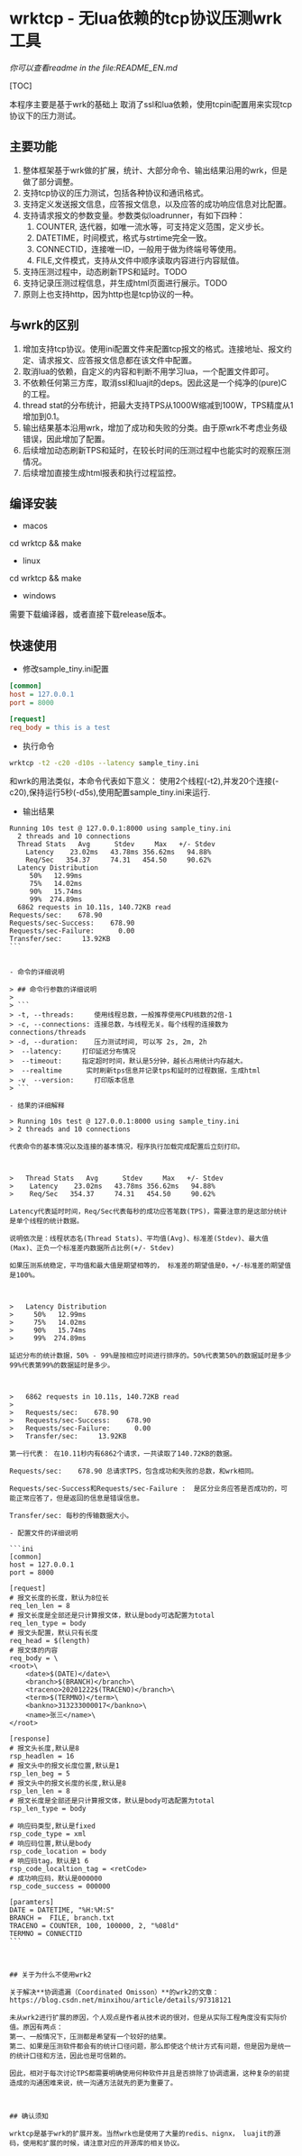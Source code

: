# wrktcp - 无lua依赖的tcp协议压测wrk工具

*你可以查看readme in the file:README_EN.md*

[TOC]

本程序主要是基于wrk的基础上 取消了ssl和lua依赖，使用tcpini配置用来实现tcp协议下的压力测试。

## 主要功能

1. 整体框架基于wrk做的扩展，统计、大部分命令、输出结果沿用的wrk，但是做了部分调整。
2. 支持tcp协议的压力测试，包括各种协议和通讯格式。
3. 支持定义发送报文信息，应答报文信息，以及应答的成功响应信息对比配置。
4. 支持请求报文的参数变量。参数类似loadrunner，有如下四种：
   1. COUNTER, 迭代器，如唯一流水等，可支持定义范围，定义步长。
   2. DATETIME，时间模式，格式与strtime完全一致。
   3. CONNECTID，连接唯一ID，一般用于做为终端号等使用。
   4. FILE,文件模式，支持从文件中顺序读取内容进行内容赋值。
5. 支持压测过程中，动态刷新TPS和延时。TODO
6. 支持记录压测过程信息，并生成html页面进行展示。TODO
7. 原则上也支持http，因为http也是tcp协议的一种。



## 与wrk的区别

1. 增加支持tcp协议。使用ini配置文件来配置tcp报文的格式。连接地址、报文约定、请求报文、应答报文信息都在该文件中配置。
2. 取消lua的依赖，自定义的内容和判断不用学习lua，一个配置文件即可。
3. 不依赖任何第三方库，取消ssl和luajit的deps。因此这是一个纯净的(pure)C的工程。
4. thread stat的分布统计，把最大支持TPS从1000W缩减到100W，TPS精度从1增加到0.1。
5. 输出结果基本沿用wrk，增加了成功和失败的分类。由于原wrk不考虑业务级错误，因此增加了配置。
6. 后续增加动态刷新TPS和延时，在较长时间的压测过程中也能实时的观察压测情况。
7. 后续增加直接生成html报表和执行过程监控。



## 编译安装

- macos

cd wrktcp && make

- linux

cd wrktcp && make

- windows

需要下载编译器，或者直接下载release版本。



## 快速使用

- 修改sample_tiny.ini配置

```ini
[common]
host = 127.0.0.1
port = 8000

[request]
req_body = this is a test
```

- 执行命令

```sh
wrktcp -t2 -c20 -d10s --latency sample_tiny.ini
```

和wrk的用法类似，本命令代表如下意义：
使用2个线程(-t2),并发20个连接(-c20),保持运行5秒(-d5s),使用配置sample_tiny.ini来运行.


- 输出结果

``````
Running 10s test @ 127.0.0.1:8000 using sample_tiny.ini
  2 threads and 10 connections
  Thread Stats   Avg      Stdev     Max   +/- Stdev
    Latency    23.02ms   43.78ms 356.62ms   94.88%
    Req/Sec   354.37     74.31   454.50     90.62%
  Latency Distribution
     50%   12.99ms
     75%   14.02ms
     90%   15.74ms
     99%  274.89ms
  6862 requests in 10.11s, 140.72KB read
Requests/sec:    678.90
Requests/sec-Success:    678.90
Requests/sec-Failure:      0.00
Transfer/sec:     13.92KB
```


- 命令的详细说明

> ## 命令行参数的详细说明
>
> ```
> -t, --threads:     使用线程总数，一般推荐使用CPU核数的2倍-1
> -c, --connections: 连接总数，与线程无关。每个线程的连接数为connections/threads
> -d, --duration:    压力测试时间, 可以写 2s, 2m, 2h
>  --latency:     打印延迟分布情况
>  --timeout:     指定超时时间，默认是5分钟，越长占用统计内存越大。
>  --realtime	   实时刷新tps信息并记录tps和延时的过程数据，生成html
> -v  --version:     打印版本信息
> ```

- 结果的详细解释

> Running 10s test @ 127.0.0.1:8000 using sample_tiny.ini
> 2 threads and 10 connections

代表命令的基本情况以及连接的基本情况，程序执行加载完成配置后立刻打印。



>   Thread Stats   Avg      Stdev     Max   +/- Stdev
>    Latency    23.02ms   43.78ms 356.62ms   94.88%
>    Req/Sec   354.37     74.31   454.50     90.62%

Latency代表延时时间，Req/Sec代表每秒的成功应答笔数(TPS)，需要注意的是这部分统计是单个线程的统计数据。

说明依次是：线程状态名(Thread Stats)、平均值(Avg)、标准差(Stdev)、最大值(Max)、正负一个标准差内数据所占比例(+/- Stdev)

如果压测系统稳定，平均值和最大值是期望相等的， 标准差的期望值是0，+/-标准差的期望值是100%。



>   Latency Distribution
>     50%   12.99ms
>     75%   14.02ms
>     90%   15.74ms
>     99%  274.89ms

延迟分布的统计数据，50% - 99%是按相应时间进行排序的。50%代表第50%的数据延时是多少99%代表第99%的数据延时是多少。



>   6862 requests in 10.11s, 140.72KB read
>
>   Requests/sec:    678.90
>   Requests/sec-Success:    678.90
>   Requests/sec-Failure:      0.00
>   Transfer/sec:     13.92KB

第一行代表： 在10.11秒内有6862个请求，一共读取了140.72KB的数据。

Requests/sec:    678.90 总请求TPS，包含成功和失败的总数，和wrk相同。

Requests/sec-Success和Requests/sec-Failure :  是区分业务应答是否成功的，可能正常应答了，但是返回的信息是错误信息。

Transfer/sec: 每秒的传输数据大小。

- 配置文件的详细说明

```ini
[common]
host = 127.0.0.1
port = 8000

[request]
# 报文长度的长度，默认为8位长
req_len_len = 8
# 报文长度是全部还是只计算报文体，默认是body可选配置为total
req_len_type = body
# 报文头配置，默认只有长度
req_head = $(length)
# 报文体的内容
req_body = \
<root>\
	<date>$(DATE)</date>\
	<branch>$(BRANCH)</branch>\
	<traceno>20201222$(TRACENO)</branch>\
	<term>$(TERMNO)</term>\
	<bankno>313233000017</bankno>\
	<name>张三</name>\
</root>

[response]
# 报文头长度,默认是8
rsp_headlen = 16
# 报文头中的报文长度位置,默认是1
rsp_len_beg = 5
# 报文头中的报文长度的长度,默认是8
rsp_len_len = 8
# 报文长度是全部还是只计算报文体，默认是body可选配置为total
rsp_len_type = body

# 响应码类型,默认是fixed
rsp_code_type = xml
# 响应码位置,默认是body
rsp_code_location = body
# 响应码tag，默认是1 6
rsp_code_localtion_tag = <retCode>
# 成功响应码，默认是000000
rsp_code_success = 000000

[paramters]
DATE = DATETIME, "%H:%M:S"
BRANCH =  FILE, branch.txt
TRACENO = COUNTER, 100, 100000, 2, "%08ld"
TERMNO = CONNECTID
```



## 关于为什么不使用wrk2

关于解决**协调遗漏（Coordinated Omisson）**的wrk2的文章：https://blog.csdn.net/minxihou/article/details/97318121

未从wrk2进行扩展的原因，个人观点是作者从技术说的很对，但是从实际工程角度没有实际价值。原因有两点：
第一、一般情况下，压测都是希望有一个较好的结果。
第二、如果是压测软件都会有的统计口径问题，那么即使这个统计方式有问题，但是因为是统一的统计口径和方法，因此也是可信赖的。

因此，相对于每次讨论TPS都需要明确使用何种软件并且是否排除了协调遗漏，这种复杂的前提造成的沟通困难来说，统一沟通方法就先的更为重要了。



## 确认须知

wrktcp是基于wrk的扩展开发。当然wrk也是使用了大量的redis、nignx， luajit的源码，使用和扩展的时候，请注意对应的开源库的相关协议。

